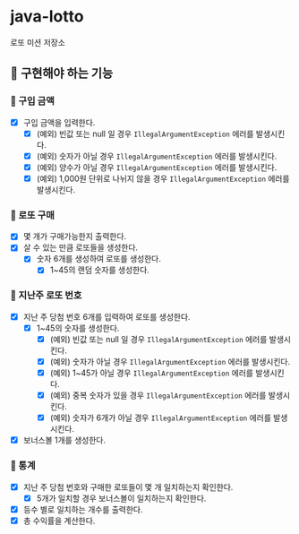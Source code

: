 # java-lotto

로또 미션 저장소

## 🎱 구현해야 하는 기능

### 📌 구입 금액
- [x] 구입 금액을 입력한다.
  - [x] (예외) 빈값 또는 null 일 경우 `IllegalArgumentException` 에러를 발생시킨다.
  - [x] (예외) 숫자가 아닐 경우 `IllegalArgumentException` 에러를 발생시킨다.
  - [x] (예외) 양수가 아닐 경우 `IllegalArgumentException` 에러를 발생시킨다.
  - [x] (예외) 1,000원 단위로 나뉘지 않을 경우 `IllegalArgumentException` 에러를 발생시킨다.

### 📌 로또 구매
- [x] 몇 개가 구매가능한지 출력한다.
- [x] 살 수 있는 만큼 로또들을 생성한다.
  - [x] 숫자 6개를 생성하여 로또를 생성한다.
    - [x] 1~45의 랜덤 숫자를 생성한다.

### 📌 지난주 로또 번호
- [x] 지난 주 당첨 번호 6개를 입력하여 로또를 생성한다.
  - [x] 1~45의 숫자를 생성한다.
    - [x] (예외) 빈값 또는 null 일 경우 `IllegalArgumentException` 에러를 발생시킨다.
    - [x] (예외) 숫자가 아닐 경우 `IllegalArgumentException` 에러를 발생시킨다.
    - [x] (예외) 1~45가 아닐 경우 `IllegalArgumentException` 에러를 발생시킨다.
    - [x] (예외) 중복 숫자가 있을 경우 `IllegalArgumentException` 에러를 발생시킨다.
    - [x] (예외) 숫자가 6개가 아닐 경우 `IllegalArgumentException` 에러를 발생시킨다.
- [x] 보너스볼 1개를 생성한다.

### 📌 통계
- [x] 지난 주 당첨 번호와 구매한 로또들이 몇 개 일치하는지 확인한다.
  - [x] 5개가 일치할 경우 보너스볼이 일치하는지 확인한다.
- [x] 등수 별로 일치하는 개수를 출력한다.
- [x] 총 수익률을 계산한다.